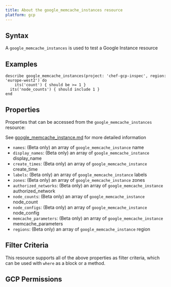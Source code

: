 ```yaml
---
title: About the google_memcache_instances resource
platform: gcp
---
```


## Syntax
A `google_memcache_instances` is used to test a Google Instance resource

## Examples
```
describe google_memcache_instances(project: 'chef-gcp-inspec', region: 'europe-west2') do
	its('count') { should be >= 1 }
  its('node_counts') { should include 1 }
end
```

## Properties
Properties that can be accessed from the `google_memcache_instances` resource:

See [google_memcache_instance.md](google_memcache_instance.md) for more detailed information
  * `names`: (Beta only) an array of `google_memcache_instance` name
  * `display_names`: (Beta only) an array of `google_memcache_instance` display_name
  * `create_times`: (Beta only) an array of `google_memcache_instance` create_time
  * `labels`: (Beta only) an array of `google_memcache_instance` labels
  * `zones`: (Beta only) an array of `google_memcache_instance` zones
  * `authorized_networks`: (Beta only) an array of `google_memcache_instance` authorized_network
  * `node_counts`: (Beta only) an array of `google_memcache_instance` node_count
  * `node_configs`: (Beta only) an array of `google_memcache_instance` node_config
  * `memcache_parameters`: (Beta only) an array of `google_memcache_instance` memcache_parameters
  * `regions`: (Beta only) an array of `google_memcache_instance` region

## Filter Criteria
This resource supports all of the above properties as filter criteria, which can be used
with `where` as a block or a method.

## GCP Permissions
